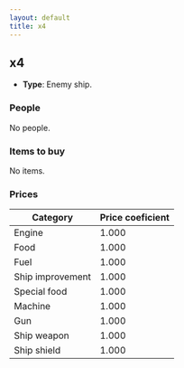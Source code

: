 ```yaml
---
layout: default
title: x4
---
```


## x4
* **Type**: Enemy ship.
### People
No people.
### Items to buy
No items.
### Prices
| Category | Price coeficient |
|----------|------------------|
| Engine | 1.000 |
| Food | 1.000 |
| Fuel | 1.000 |
| Ship improvement | 1.000 |
| Special food | 1.000 |
| Machine | 1.000 |
| Gun | 1.000 |
| Ship weapon | 1.000 |
| Ship shield | 1.000 |
